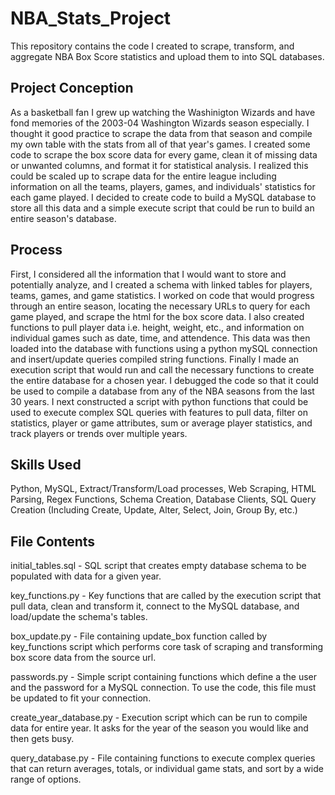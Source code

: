 # NBA_Stats_Project
This repository contains the code I created to scrape, transform, and aggregate NBA Box Score statistics and upload them to into SQL databases.

## Project Conception
As a basketball fan I grew up watching the Washinigton Wizards and have fond memories of the 2003-04 Washington Wizards season especially. I thought it good practice to scrape the data from that season and compile my own table with the stats from all of that year's games. I created some code to scrape the box score data for every game, clean it of missing data or unwanted columns, and format it for statistical analysis.
I realized this could be scaled up to scrape data for the entire league including information on all the teams, players, games, and individuals' statistics for each game played. I decided to create code to build a MySQL database to store all this data and a simple execute script that could be run to build an entire season's database.

## Process
First, I considered all the information that I would want to store and potentially analyze, and I created a schema with linked tables for players, teams, games, and game statistics. 
I worked on code that would progress through an entire season, locating the necessary URLs to query for each game played, and scrape the html for the box score data. 
I also created functions to pull player data i.e. height, weight, etc., and information on individual games such as date, time, and attendence.
This data was then loaded into the database with functions using a python mySQL connection and insert/update queries compiled string functions.
Finally I made an execution script that would run and call the necessary functions to create the entire database for a chosen year.
I debugged the code so that it could be used to compile a database from any of the NBA seasons from the last 30 years.
I next constructed a script with python functions that could be used to execute complex SQL queries with features to pull data, filter on statistics, player or game attributes, sum or average player statistics, and track players or trends over multiple years.

## Skills Used
Python, MySQL, Extract/Transform/Load processes, Web Scraping, HTML Parsing, Regex Functions, Schema Creation, Database Clients, SQL Query Creation (Including Create, Update, Alter, Select, Join, Group By, etc.)

## File Contents
initial_tables.sql - SQL script that creates empty database schema to be populated with data for a given year.

key_functions.py - Key functions that are called by the execution script that pull data, clean and transform it, connect to the MySQL database, and load/update the schema's tables.

box_update.py - File containing update_box function called by key_functions script which performs core task of scraping and transforming box score data from the source url.

passwords.py - Simple script containing functions which define a the user and the password for a MySQL connection. To use the code, this file must be updated to fit your connection.

create_year_database.py - Execution script which can be run to compile data for entire year. It asks for the year of the season you would like and then gets busy.

query_database.py - File containing functions to execute complex queries that can return averages, totals, or individual game stats, and sort by a wide range of options.
